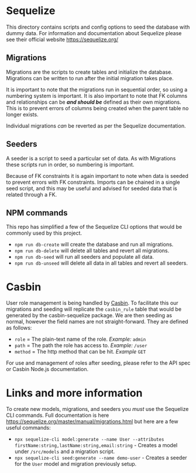 # Sequelize
This directory contains scripts and config options to seed the database with dummy data. For information and documentation about Sequelize please see their official website https://sequelize.org/

## Migrations
Migrations are the scripts to create tables and initialize the database. Migrations can be written to run after the initial migration takes place.

It is important to note that the migrations run in sequential order, so using a numbering system is important. It is also important to note that FK columns and relationships can be ***and should be*** defined as their own migrations. This is to prevent errors of columns being created when the parent table no longer exists. 

Individual migrations _can_ be reverted as per the Sequelize documentation.

## Seeders
A seeder is a script to seed a particular set of data. As with Migrations these scripts run in order, so numbering is important.

Because of FK constraints it is again important to note when data is seeded to prevent errors with FK constraints. Imports can be chained in a single seed script, and this may be useful and advised for seeded data that is related through a FK.

## NPM commands
This repo has simplified a few of the Sequelize CLI options that would be commonly used by this project.
- `npm run db-create` will create the database and run all migrations.
- `npm run db-delete` will delete all tables and revert all migrations.
- `npm run db-seed` will run all seeders and populate all data.
- `npm run db-unseed` will delete all data in all tables and revert all seeders.

# Casbin
User role management is being handled by [Casbin](https://casbin.org/). To facilitate this our migrations and seeding will replicate the `casbin_rule` table that would be generated by the casbin-sequelize package. We are then seeding as normal, however the field names are not straight-forward. They are defined as follows:
- `role` = The plain-text name of the role. _Example:_ `admin`
- `path` = The path the role has access to. _Example:_ `/user`
- `method` = The http method that can be hit. _Example_ `GET`

For use and management of roles after seeding, please refer to the API spec or Casbin Node.js documentation. 

# Links and more information
To create new models, migrations, and seeders you _must_ use the Sequelize CLI commands. Full documentation is here https://sequelize.org/master/manual/migrations.html but here are a few useful commands:
- `npx sequelize-cli model:generate --name User --attributes firstName:string,lastName:string,email:string` - Creates a model under `/src/models` and a migration script.
- `npx sequelize-cli seed:generate --name demo-user` - Creates a seeder for the `User` model and migration previously setup.